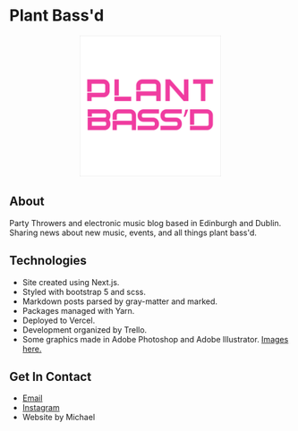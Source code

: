 # Plant Bass'd

<p align="center">
<img width="50%" src="public/various/pb_pink.png" alt="plant bass'd logo.">
</p>

## About

Party Throwers and electronic music blog based in Edinburgh and Dublin. Sharing news about new music, events, and all things plant bass'd.

## Technologies

- Site created using Next.js.
- Styled with bootstrap 5 and scss.
- Markdown posts parsed by gray-matter and marked.
- Packages managed with Yarn.
- Deployed to Vercel.
- Development organized by Trello.
- Some graphics made in Adobe Photoshop and Adobe Illustrator. [Images here.](https://github.com/michaelssavage/plantbassd-graphics)

## Get In Contact

- [Email](mailto:plantbassddjs@gmail.com)
- [Instagram](www.instagram.com/plantbassd___)
- Website by Michael

